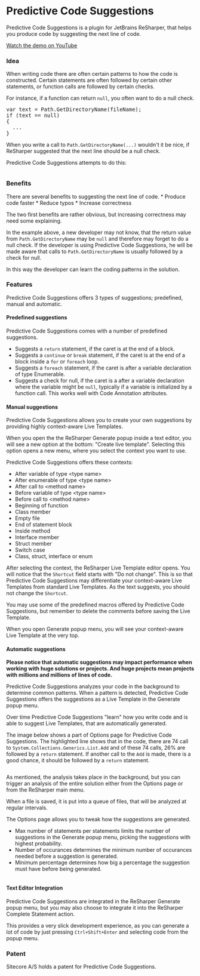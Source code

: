 Predictive Code Suggestions
===========================
Predictive Code Suggestions is a plugin for JetBrains ReSharper, that helps you produce code by suggesting the next line of code.

<a href="https://www.youtube.com/watch?v=gGElb01GAsI" target="_blank">Watch the demo on YouTube</a>

<h3>Idea</h3>
When writing code there are often certain patterns to how the code is constructed. Certain statements are often followed by certain other statements, or function calls are followed by certain checks.

For instance, if a function can return `null`, you often want to do a null check.

<pre>
var text = Path.GetDirectoryName(fileName);
if (text == null) 
{
  ...
}
</pre>

When you write a call to `Path.GetDirectoryName(...)` wouldn't it be nice, if ReSharper suggested that the next line should be a null check.

Predictive Code Suggestions attempts to do this:

<img src="http://vsplugins.sitecore.net/downloads/github/pcs1.gif" alt="" />

<h3>Benefits</h3>
There are several benefits to suggesting the next line of code.
* Produce code faster
* Reduce typos
* Increase correctness

The two first benefits are rather obvious, but increasing correctness may need some explaining. 

In the example above, a new developer may not know, that the return value from `Path.GetDirectoryName` may be `null` and therefore may forget to do a null check. If the developer is using Predictive Code Suggestions, he will be made aware that calls to `Path.GetDirectoryName` is usually followed by a check for null. 

In this way the developer can learn the coding patterns in the solution.

<h3>Features</h3>
Predictive Code Suggestions offers 3 types of suggestions; predefined, manual and automatic.

<h4>Predefined suggestions</h4>
Predictive Code Suggestions comes with a number of predefined suggestions.

* Suggests a `return` statement, if the caret is at the end of a block.
* Suggests a `continue` or `break` statement, if the caret is at the end of a block inside a `for` or `foreach` loop.
* Suggests a `foreach` statement, if the caret is after a variable declaration of type Enumerable.
* Suggests a check for null, if the caret is a after a variable declaration where the variable might be `null`, typically if a variable is initialized by a function call. This works well with Code Annotation attributes.

<h4>Manual suggestions</h4>
Predictive Code Suggestions allows you to create your own suggestions by providing highly context-aware Live Templates.

When you open the the ReSharper Generate popup inside a text editor, you will see a new option at the bottom: "Create live template". Selecting this option opens a new menu, where you select the context you want to use.

Predictive Code Suggestions offers these contexts:
* After variable of type &lt;type name>
* After enumerable of type &lt;type name>
* After call to &lt;method name>
* Before variable of type &lt;type name>
* Before call to &lt;method name>
* Beginning of function
* Class member
* Empty file
* End of statement block
* Inside method
* Interface member
* Struct member
* Switch case
* Class, struct, interface or enum

After selecting the context, the ReSharper Live Template editor opens. You will notice that the `Shortcut` field starts with "Do not change". This is so that Predictive Code Suggestions may differentiate your context-aware Live Templates from standard Live Templates. As the text suggests, you should not change the `Shortcut`.

You may use some of the predefined macros offered by Predictive Code Suggestions, but remember to delete the comments before saving the Live Template.

When you open Generate popup menu, you will see your context-aware Live Template at the very top.

<h4>Automatic suggestions</h4>

<b>Please notice that automatic suggestions may impact performance when working with huge solutions or projects. And huge projects mean projects with millions and millions of lines of code.</b>

Predictive Code Suggestions analyzes your code in the background to determine common patterns. When a pattern is detected, Predictive Code Suggestions offers the suggestions as a Live Template in the Generate popup menu.

Over time Predictive Code Suggestions "learn" how you write code and is able to suggest Live Templates, that are automatically generated.

The image below shows a part of Options page for Predictive Code Suggestions. The highlighted line shows that in the code, there are 74 call to `System.Collections.Generics.List.Add` and of these 74 calls, 26% are followed by a `return` statement. If another call to the `Add` is made, there is a good chance, it should be followed by a `return` statement.

<img src="http://vsplugins.sitecore.net/downloads/github/pcs2.png" alt="" />

As mentioned, the analysis takes place in the background, but you can trigger an analysis of the entire solution either from the Options page or from the ReSharper main menu. 

When a file is saved, it is put into a queue of files, that will be analyzed at regular intervals.

The Options page allows you to tweak how the suggestions are generated.
* Max number of statements per statements limits the number of suggestions in the Generate popup menu, picking the suggestions with highest probability.
* Number of occurances determines the minimum number of occurances needed before a suggestion is generated.
* Minimum percentage determines how big a percentage the suggestion must have before being generated.

<img src="http://vsplugins.sitecore.net/downloads/github/pcs3.png" alt="" />

<h4>Text Editor Integration</h4>
Predictive Code Suggestions are integrated in the ReSharper Generate popup menu, but you may also choose to integrate it into the ReSharper Complete Statement action.

This provides a very slick development experience, as you can generate a lot of code by just pressing `Ctrl+Shift+Enter` and selecting code from the popup menu.

<h3>Patent</h3>
Sitecore A/S holds a patent for Predictive Code Suggestions.
